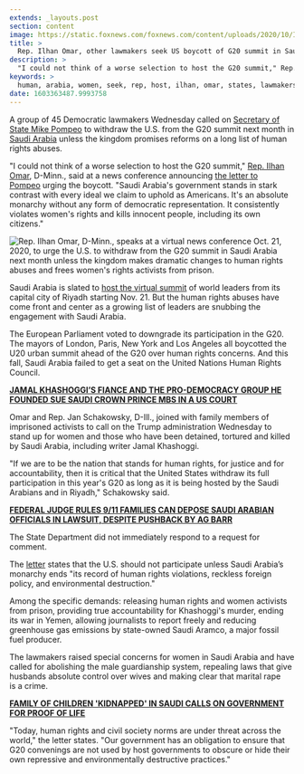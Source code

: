 ```yaml
--- 
extends: _layouts.post 
section: content 
image: https://static.foxnews.com/foxnews.com/content/uploads/2020/10/Ilhan-Omar.jpg 
title: > 
  Rep. Ilhan Omar, other lawmakers seek US boycott of G20 summit in Saudi Arabia 
description: > 
  "I could not think of a worse selection to host the G20 summit," Rep. Ilhan Omar, D-Minn., said at a news conference announcing the letter to Pompeo urging the boycott.Saudi Arabia is slated to host the virtual summit of world leaders from its capital city of Riyadh starting Nov. 21.But the human rights abuses have come front and center as a growing list of leaders are snubbing the engagement with Saudi Arabia.The mayors of London, Paris, New York and Los Angeles all boycotted the U20 urban summit ahead of the G20 over human rights concerns.And this fall, Saudi Arabia failed to get a seat on the United Nations Human Rights Council. 
keywords: > 
  human, arabia, women, seek, rep, host, ilhan, omar, states, lawmakers, summit, boycott, letter, g20, saudi, rights 
date: 1603363487.9993758 
--- 
```

<div><p class="speakable">A group of 45 Democratic lawmakers Wednesday called on <a href="https://www.foxnews.com/category/politics/foreign-policy/secretary-of-state" target="_blank">Secretary of State Mike Pompeo</a> to withdraw the U.S. from the G20 summit next month in <a href="https://www.foxnews.com/category/world/world-regions/saudi-arabia" target="_blank">Saudi Arabia</a> unless the kingdom promises reforms on a long list of human rights abuses.</p><p class="ad gam"></p><p class="ad gam"></p><p class="ad gam"></p><p class="speakable">"I could not think of a worse selection to host the G20 summit," <a href="https://www.foxnews.com/category/person/ilhan-omar" target="_blank">Rep. Ilhan Omar</a>, D-Minn., said at a news conference announcing <a href="https://freedomforward.org/2020/10/21/lettercongressg20/" target="_blank">the letter to Pompeo</a>&#160;urging the boycott.&#160;"Saudi Arabia's government stands in stark contrast with every ideal we claim to uphold as Americans. It's&#160;an absolute monarchy without any form of democratic representation. It consistently violates women's rights and kills innocent people, including its own citizens."</p><img src="https://a57.foxnews.com/static.foxnews.com/foxnews.com/content/uploads/2020/10/640/320/Ilhan-Omar.jpg?ve=1&amp;tl=1" alt="Rep. Ilhan Omar, D-Minn., speaks at a virtual news conference Oct. 21, 2020, to urge the U.S. to withdraw from the G20 summit in Saudi Arabia next month unless the kingdom makes dramatic changes to human rights abuses and frees women's rights activists from prison.&#160;"><p>Saudi Arabia is slated to <a href="https://g20.org/en/Pages/home.aspx" target="_blank">host the virtual summit</a> of world leaders from its capital city of Riyadh starting Nov. 21. But the human rights abuses have come front and center as a growing list of leaders are snubbing the engagement with Saudi Arabia.</p><p>The European Parliament voted to downgrade its participation in the G20. The mayors of London, Paris, New York and Los Angeles all boycotted&#160;the U20 urban summit ahead of the G20 over human rights concerns. And this fall, Saudi Arabia failed to get a seat on the United Nations Human Rights Council.&#160;</p><p class="ad gam"></p><p><a href="https://www.foxnews.com/world/jamal-khashoggis-fiance-sue-saudi-crown-prince-mbs" target="_blank"><strong>JAMAL KHASHOGGI&#8217;S FIANCE AND THE PRO-DEMOCRACY GROUP HE FOUNDED SUE SAUDI CROWN PRINCE MBS IN A US COURT</strong></a></p><p class="ad gam"></p><p>Omar&#160;and Rep. Jan&#160;Schakowsky, D-Ill., joined with family&#160;members of imprisoned activists to call on the Trump administration Wednesday&#160;to stand up for women and those who have been detained, tortured and killed by Saudi Arabia, including writer Jamal Khashoggi.</p><p>"If we are to be the nation that stands for human rights, for justice and for accountability, then it is critical that the United States withdraw its&#160;full participation in this year's G20 as long as it is being hosted by the Saudi Arabians and in Riyadh,"&#160;Schakowsky said.</p><p class="ad gam"></p><p><a href="https://www.foxnews.com/us/federal-judges-rules-9-11-families-can-depose-saudi-arabian-officials-in-lawsuit-despite-massive-pushback-by-ag-barr" target="_blank"><strong>FEDERAL JUDGE RULES 9/11 FAMILIES CAN DEPOSE SAUDI ARABIAN OFFICIALS IN LAWSUIT, DESPITE PUSHBACK BY AG BARR</strong></a></p><p class="ad gam"></p><p>The State Department did not immediately respond to a request for comment.</p><p class="ad gam"></p><p>The <a href="https://freedomforward.org/2020/10/21/lettercongressg20/" target="_blank">letter</a>&#160;states that&#160;the U.S. should not participate unless Saudi Arabia&#8217;s monarchy ends "its record of human rights violations, reckless foreign policy, and environmental destruction."</p><p class="ad gam"></p><p>Among the specific demands:&#160;releasing human rights and women activists from prison, providing true accountability for Khashoggi's murder, ending its war in Yemen, allowing journalists to report freely and&#160;reducing greenhouse gas emissions&#160;by state-owned Saudi Aramco, a major fossil fuel producer.</p><p>The lawmakers raised special concerns for women in Saudi Arabia and have called for&#160;abolishing the male&#160;guardianship system, repealing laws that give husbands absolute control over wives and making clear that marital rape is&#160;a crime.</p><p><strong><a href="https://www.foxnews.com/world/family-children-kidnapped-saudi-call-on-government-proof-of-life" target="_blank">FAMILY OF CHILDREN 'KIDNAPPED' IN SAUDI CALLS ON GOVERNMENT FOR PROOF OF LIFE</a></strong></p><p class="ad gam"></p><p class="ad gam"></p><p>"Today, human rights and civil society norms are under threat across the world," the letter states.&#160;"Our government has an obligation to ensure that G20 convenings are not used by host governments to obscure or hide their own repressive and environmentally destructive practices."</p></div>